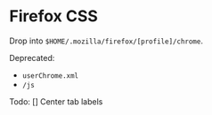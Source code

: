 # Firefox CSS

Drop into `$HOME/.mozilla/firefox/[profile]/chrome`.

Deprecated:
* `userChrome.xml`
* `/js`

Todo:
[] Center tab labels
